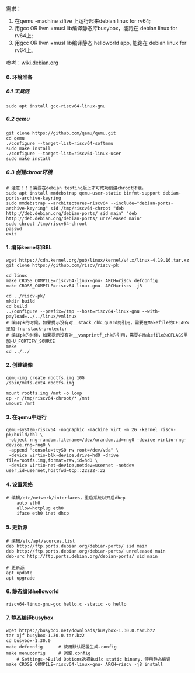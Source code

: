 需求：
1. 在qemu -machine sifive 上运行起来debian linux for rv64; 
2. 用gcc OR llvm +musl lib编译静态库busybox，能跑在 debian linux for rv64上;
3. 用gcc OR llvm +musl lib编译静态 helloworld app, 能跑在 debian linux for rv64上。 

参考：[wiki.debian.org](https://wiki.debian.org/RISC-V#Setting_up_a_riscv64_virtual_machine)

#### 0. 环境准备

##### 0.1 工具链

```
sudo apt install gcc-riscv64-linux-gnu
```

##### 0.2 qemu

```
git clone https://github.com/qemu/qemu.git
cd qemu
./configure --target-list=riscv64-softmmu
sudo make install
./configure --target-list=riscv64-linux-user
sudo make install
```

##### 0.3 创建chroot环境

```
# 注意！！！需要在debian testing版上才可成功创建chroot环境。
sudo apt install mmdebstrap qemu-user-static binfmt-support debian-ports-archive-keyring
sudo mmdebstrap --architectures=riscv64 --include="debian-ports-archive-keyring" sid /tmp/riscv64-chroot "deb http://deb.debian.org/debian-ports/ sid main" "deb http://deb.debian.org/debian-ports/ unreleased main"
sudo chroot /tmp/riscv64-chroot
passwd
exit
```



#### 1. 编译kernel和BBL

```
wget https://cdn.kernel.org/pub/linux/kernel/v4.x/linux-4.19.16.tar.xz
git clone https://github.com/riscv/riscv-pk

cd linux
make CROSS_COMPILE=riscv64-linux-gnu- ARCH=riscv defconfig
make CROSS_COMPILE=riscv64-linux-gnu- ARCH=riscv -j8

cd ../riscv-pk/
mkdir build
cd build
../configure --prefix=/tmp --host=riscv64-linux-gnu --with-payload=../../linux/vmlinux
# 编译pk的时候，如果提示没有对__stack_chk_guard的引用，需要在Makefile的CFLAGS里加-fno-stack-protector
# 编译pk的时候，如果提示没有对__vsnprintf_chk的引用，需要在Makefile的CFLAGS里加-U_FORTIFY_SOURCE
make
cd ../../
```

#### 2. 创建镜像

```
qemu-img create rootfs.img 10G
/sbin/mkfs.ext4 rootfs.img

mount rootfs.img /mnt -o loop
cp -r /tmp/riscv64-chroot/* /mnt
umount /mnt
```

#### 3. 在qemu中运行

```
qemu-system-riscv64 -nographic -machine virt -m 2G -kernel riscv-pk/build/bbl \
 -object rng-random,filename=/dev/urandom,id=rng0 -device virtio-rng-device,rng=rng0 \
 -append "console=ttyS0 rw root=/dev/vda" \
 -device virtio-blk-device,drive=hd0 -drive file=rootfs.img,format=raw,id=hd0 \
 -device virtio-net-device,netdev=usernet -netdev user,id=usernet,hostfwd=tcp::22222-:22
```

#### 4. 设置网络

```
# 编辑/etc/network/interfaces，重启系统以开启dhcp
    auto eth0
    allow-hotplug eth0
    iface eth0 inet dhcp
```

#### 5. 更新源

```
# 编辑/etc/apt/sources.list
deb http://ftp.ports.debian.org/debian-ports/ sid main
deb http://ftp.ports.debian.org/debian-ports/ unreleased main
deb-src http://ftp.ports.debian.org/debian-ports/ sid main

# 更新源
apt update
apt upgrade
```

#### 6. 静态编译helloworld

```
riscv64-linux-gnu-gcc hello.c -static -o hello
```

#### 7. 静态编译busybox

```
wget https://busybox.net/downloads/busybox-1.30.0.tar.bz2
tar xjf busybox-1.30.0.tar.bz2
cd busybox-1.30.0
make defconfig		# 使用默认配置生成.config
make menuconfig		# 调整.config
	# Settings->Build Options选择Build static binary，使用静态编译
make CROSS_COMPILE=riscv64-linux-gnu- ARCH=riscv -j8 install
```


